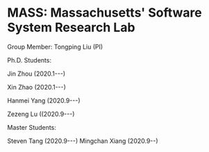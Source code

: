 # MASS: Massachusetts' Software System Research Lab

Group Member:
Tongping Liu (PI)

Ph.D. Students:

Jin Zhou (2020.1---)

Xin Zhao (2020.1---)

Hanmei Yang (2020.9---)

Zezeng Lu ((2020.9---)

Master Students:

Steven Tang (2020.9---)
Mingchan Xiang (2020.9--)

